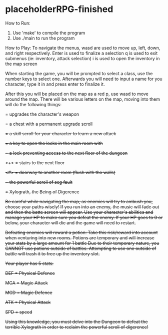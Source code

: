 # placeholderRPG-finished
                    
How to Run:
1. Use 'make' to compile the program
2. Use ./main to run the program

How to Play:
To navigate the menus, wasd are used to move up, left, down, and right respectively. 
Enter is used to finalize a selection
q is used to exit submenus (ie: inventory, attack selection)
i is used to open the inventory in the map screen

When starting the game, you will be prompted to select a class, use the number keys to select one.
Afterwards you will need to input a name for you character, type it in and press enter to finalize it.

After this you will be placed on the map as a red p, use wasd to move around the map.
There will be various letters on the map, moving into them will do the following things:  

<w> = upgrades the character's weapon  

<c> = a chest with a permanent upgrade scroll  

<s> = a skill scroll for your character to learn a new attack  

<k> = a key to open the locks in the main room with  

<L> = a lock preventing access to the next floor of the dungeon  

<+> = stairs to the next floor

<#> = doorway to another room (flush with the walls)  

<S> = the powerful scroll of seg fault   

<D> = Xylograth, the Being of Digerence  


Be careful while navigating the map, as enemies will try to ambush you, choose your paths wisely!
If you run into an enemy, the music will fade out and then the batte screen will appear.
Use your character's abilities and manage your HP to make sure you defeat the enemy.
If your HP goes to 0 or below, your character will die and the game will need to restart.

Defeating enemies will reward a potion:
Take this risk/reward into account when venturing into new rooms.
Potions are temporary and will increase your stats by a large amount for 1 battle
Due to their temporary nature, you CANNOT use potions outside of battles.
Attempting to use one outside of battle will trash it to free up the inventory slot.

Your player has 5 stats:   

DEF = Physical Defence  

MGA = Magic Attack  

MGD = Magic Defence  

ATK = Physical Attack  

SPD = speed  


Using this knowledge, you must delve into the Dungeon to defeat the terrible Xylograth in order to reclaim the powerful scroll of digerence!



